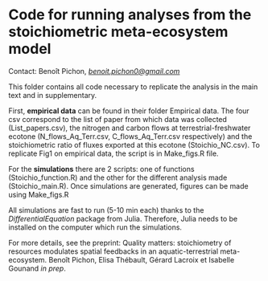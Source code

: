 # Code for running analyses from the stoichiometric meta-ecosystem model

Contact: Benoît Pichon, *benoit.pichon0@gmail.com*

This folder contains all code necessary to replicate the analysis in the main text and in supplementary. 

First, **empirical data** can be found in their folder Empirical data. The four csv correspond to the list of paper from which data was collected (List_papers.csv), the nitrogen and carbon flows at terrestrial-freshwater ecotone (N_flows_Aq_Terr.csv, C_flows_Aq_Terr.csv respectively) and the stoichiometric ratio of fluxes exported at this ecotone (Stoichio_NC.csv).
To replicate Fig1 on empirical data, the script is in Make_figs.R file.

For the **simulations** there are 2 scripts: one of functions (Stoichio_function.R) and the other for the different analysis made (Stoichio_main.R). Once simulations are generated, figures can be made using Make_figs.R 

All simulations are fast to run (5-10 min each) thanks to the *DifferentialEquation* package from Julia. Therefore, Julia needs to be installed on the computer which run the simulations.

For more details, see the preprint: Quality matters: stoichiometry of resources modulates spatial feedbacks in an aquatic-terrestrial meta-ecosystem. Benoît Pichon, Elisa Thébault, Gérard Lacroix et Isabelle Gounand *in prep*.